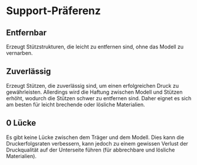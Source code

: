 # Support-Präferenz

## Entfernbar

Erzeugt Stützstrukturen, die leicht zu entfernen sind, ohne das Modell zu vernarben.

## Zuverlässig

Erzeugt Stützen, die zuverlässig sind, um einen erfolgreichen Druck zu gewährleisten. Allerdings wird die Haftung zwischen Modell und Stützen erhöht, wodurch die Stützen schwer zu entfernen sind. Daher eignet es sich am besten für leicht brechende oder lösliche Materialien.

## 0 Lücke
Es gibt keine Lücke zwischen dem Träger und dem Modell. Dies kann die Druckerfolgsraten verbessern, kann jedoch zu einem gewissen Verlust der Druckqualität auf der Unterseite führen (für abbrechbare und lösliche Materialien).